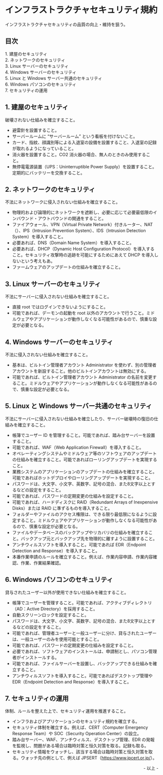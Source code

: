 # インフラストラクチャセキュリティ規約

インフラストラクチャセキュリティの品質の向上・維持を狙う。<br>

## 目次

1\. 建屋のセキュリティ<br>
2\. ネットワークのセキュリティ<br>
3\. Linux サーバーのセキュリティ<br>
4\. Windows サーバーのセキュリティ<br>
5\. Linux と Windows サーバー共通のセキュリティ<br>
6\. Windows パソコンのセキュリティ<br>
7\. セキュリティの運用<br>

## 1. 建屋のセキュリティ

破壊されない仕組みを確立すること。<br>

* 避雷針を設置すること。
* サーバールームに “サーバールーム” という看板を付けないこと。
* カード、指紋、顔識別等による入退室の設備を設置すること、入退室の記録が取れるようになっていること。
* 消火器を設置すること。CO2 消火器の場合、無人のときのみ使用すること。
* 無停電電源装置（UPS：Uninterruptible Power Supply）を設置すること。定期的にバッテリーを交換すること。

## 2. ネットワークのセキュリティ

不法にネットワークに侵入されない仕組みを確立すること。<br>

* 物理的および論理的にネットワークを遮断し、必要に応じて必要最低限のインバウンド・アウトバウンドの開通をすること。
* ファイアウォール、VPN（Virtual Private Network）付きルーター、NAT（）、IPS（Intrusion Prevention System）、IDS（Intrusion Detection System）を導入すること。
* 必要あれば、DNS（Domain Name System）を導入すること。
* 必要あれば、DHCP（Dynamic Host Configuration Protocol）を導入すること。セキュリティ攻撃時の追跡を可能にするためにあえて DHCP を導入しないという考えもあ。
* ファームウェアのアップデートの仕組みを確立すること。

## 3. Linux サーバーのセキュリティ

不法にサーバーに侵入されない仕組みを確立すること。<br>

* 直接 root ではログインできないようにすること。
* 可能であれば、デーモンの起動を root 以外のアカウントで行うこと。ミドルウェアやアプリケーションが動作しなくなる可能性があるので、慎重な設定が必要となる。

## 4. Windows サーバーのセキュリティ

不法に侵入されない仕組みを確立すること。<br>

* 基本は、ビルトイン管理者アカウント Administrator を使わず、別の管理者アカウントを新設すること。他のビルトインアカウントは無効にする。
* 可能であれば、ビルトイン管理者アカウント Administrator の名前を変更すること。ミドルウェアやアプリケーションが動作しなくなる可能性があるので、慎重な設定が必要となる。

## 5. Linux と Windows サーバー共通のセキュリティ 

不法にサーバーに侵入されない仕組みを確立したり、サーバー破壊時の復旧の仕組みを確立すること。<br>

* 帳簿でユーザー ID を管理すること。可能であれば、踏み台サーバーを設置すること。
* 可能であれば、WAF（Web Application Firewall）を導入すること。
* オペレーティングシステムやミドルウェア等のソフトウェアのアップデートの仕組みを確立すること。可能であればローリングアップデートを実現すること。
* 業務システムのアプリケーションのアップデートの仕組みを確立すること。可能であればホットデプロイやローリングアップデートを実現すること。
* パスワードは、大文字、小文字、英数字、記号の混合、また8文字以上とするなどの設定をすること。
* 可能であれば、パスワードの定期変更の仕組みを設定すること。
* 可能であれば、ハードディスクに RAID（Redundant Arrays of Inexpensive Disks）または RAID に準ずるものを導入すること。
* フォルダーやファイルのアクセス権限は、できる限り最低限になるように設定すること。ミドルウェアやアプリケーションが動作しなくなる可能性があるので、慎重な設定が必要となる。
* ファイルやデータベースのバックアップやリカバリの仕組みを確立すること。バックアップ元とバックアップ先を物理的に離すように設置すること。
* アンチウィルスソフトを導入すること。可能であれば EDR（Endpoint Detection and Response）を導入すること。
* 本番作業申請のルールを確立すること。例えば、作業内容申請、作業内容確認、作業、作業結果確認。

## 6. Windows パソコンのセキュリティ

貸与されたユーザー以外が使用できない仕組みを確立すること。<br>

* 帳簿でユーザーを管理すること。可能であれば、アクティブディレクトリ（AD：Active Directory）を採用すること。
* 自動スクリーンロックを設定すること。
* パスワードは、大文字、小文字、英数字、記号の混合、また8文字以上とするなどの設定をすること。
* 可能であれば、管理者ユーザーと一般ユーザーに分け、貸与されたユーザーは、一般ユーザーのみを使用可能とすること。
* 可能であれば、パスワードの定期変更の仕組みを設定すること。
* 必要であれば、ソフトウェアのインストールは、申請制とし、パソコン管理者がインストールする。
* 可能であれば、ファイルサーバーを設置し、バックアップできる仕組みを確立すること。
* アンチウィルスソフトを導入すること。可能であればデスクトップ管理や EDR（Endpoint Detection and Response）を導入すること。

## 7. セキュリティの運用

体制、ルールを整えた上で、セキュリティ運用を推進すること。

* インフラおよびアプリケーションのセキュリティ規約を確立する。
* セキュリティ体制を確立する。例えば、CERT（Computer Emergency Response Team）や SOC（Security Operation Center）の設立。
* 踏み台サーバー、WAF、アンチウィルス、デスクトップ管理、EDR の発報を監視し、問題がある場合は臨時対策と恒久対策を取る。記録も取る。
* セキュリティ情報をウォッチし、該当する場合は臨時対策と恒久対策を取る。ウォッチ先の例として、例えば JPSERT（<https://www.jpcert.or.jp/>）。

<div style="text-align: right;">- 以上 -</div>
